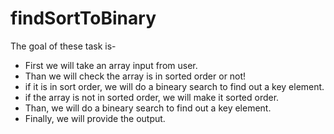 # findSortToBinary
The goal of these task is-
- First we will take an array input from user.
- Than we will check the array is in sorted order or not!
- if it is in sort order, we will do a bineary search to find out a key element.
- if the array is not in sorted order, we will make it sorted order.
- Than, we will do a bineary search to find out a key element.
- Finally, we will provide the output.
